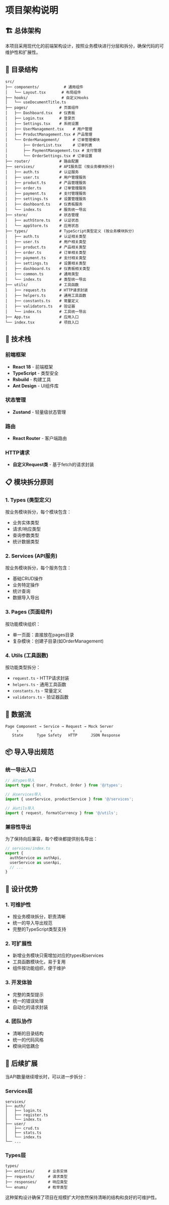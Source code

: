 # 项目架构说明

## 🏗️ 总体架构

本项目采用现代化的前端架构设计，按照业务模块进行分层和拆分，确保代码的可维护性和扩展性。

## 📁 目录结构

```
src/
├── components/           # 通用组件
│   └── Layout.tsx       # 布局组件
├── hooks/               # 自定义Hooks
│   └── useDocumentTitle.ts
├── pages/              # 页面组件
│   ├── Dashboard.tsx   # 仪表板
│   ├── Login.tsx       # 登录页
│   ├── Settings.tsx    # 系统设置
│   ├── UserManagement.tsx    # 用户管理
│   ├── ProductManagement.tsx # 产品管理
│   └── OrderManagement/      # 订单管理模块
│       ├── OrderList.tsx     # 订单列表
│       ├── PaymentManagement.tsx # 支付管理
│       └── OrderSettings.tsx # 订单设置
├── router/             # 路由配置
├── services/           # API服务层 (按业务模块拆分)
│   ├── auth.ts         # 认证服务
│   ├── user.ts         # 用户管理服务
│   ├── product.ts      # 产品管理服务
│   ├── order.ts        # 订单管理服务
│   ├── payment.ts      # 支付管理服务
│   ├── settings.ts     # 设置管理服务
│   ├── dashboard.ts    # 仪表板服务
│   └── index.ts        # 服务统一导出
├── store/              # 状态管理
│   ├── authStore.ts    # 认证状态
│   └── appStore.ts     # 应用状态
├── types/              # TypeScript类型定义 (按业务模块拆分)
│   ├── auth.ts         # 认证相关类型
│   ├── user.ts         # 用户相关类型
│   ├── product.ts      # 产品相关类型
│   ├── order.ts        # 订单相关类型
│   ├── payment.ts      # 支付相关类型
│   ├── settings.ts     # 设置相关类型
│   ├── dashboard.ts    # 仪表板相关类型
│   ├── common.ts       # 通用类型
│   └── index.ts        # 类型统一导出
├── utils/              # 工具函数
│   ├── request.ts      # HTTP请求封装
│   ├── helpers.ts      # 通用工具函数
│   ├── constants.ts    # 常量定义
│   ├── validators.ts   # 验证器
│   └── index.ts        # 工具统一导出
├── App.tsx             # 应用入口
└── index.tsx           # 项目入口
```

## 🔧 技术栈

### 前端框架
- **React 18** - 前端框架
- **TypeScript** - 类型安全
- **Rsbuild** - 构建工具
- **Ant Design** - UI组件库

### 状态管理
- **Zustand** - 轻量级状态管理

### 路由
- **React Router** - 客户端路由

### HTTP请求
- **自定义Request类** - 基于fetch的请求封装

## 📋 模块拆分原则

### 1. Types (类型定义)
按业务模块拆分，每个模块包含：
- 业务实体类型
- 请求/响应类型
- 查询参数类型
- 统计数据类型

### 2. Services (API服务)
按业务模块拆分，每个服务包含：
- 基础CRUD操作
- 业务特定操作
- 统计查询
- 数据导入导出

### 3. Pages (页面组件)
按功能模块组织：
- 单一页面：直接放在pages目录
- 复杂模块：创建子目录(如OrderManagement)

### 4. Utils (工具函数)
按功能类型拆分：
- `request.ts` - HTTP请求封装
- `helpers.ts` - 通用工具函数
- `constants.ts` - 常量定义
- `validators.ts` - 验证器函数

## 🔄 数据流

```
Page Component → Service → Request → Mock Server
     ↑              ↑         ↑           ↓
   State      Type Safety   HTTP      JSON Response
```

## 📦 导入导出规范

### 统一导出入口
```typescript
// 从types导入
import type { User, Product, Order } from '@/types';

// 从services导入
import { userService, productService } from '@/services';

// 从utils导入
import { request, formatCurrency } from '@/utils';
```

### 兼容性导出
为了保持向后兼容，每个模块都提供别名导出：
```typescript
// services/index.ts
export {
  authService as authApi,
  userService as userApi,
  // ...
}
```

## 🎯 设计优势

### 1. 可维护性
- 按业务模块拆分，职责清晰
- 统一的导入导出规范
- 完整的TypeScript类型支持

### 2. 可扩展性
- 新增业务模块只需增加对应的types和services
- 工具函数模块化，易于复用
- 组件按功能组织，便于维护

### 3. 开发体验
- 完整的类型提示
- 统一的错误处理
- 自动化的请求封装

### 4. 团队协作
- 清晰的目录结构
- 统一的代码风格
- 模块间低耦合

## 🚀 后续扩展

当API数量继续增长时，可以进一步拆分：

### Services层
```
services/
├── auth/
│   ├── login.ts
│   ├── register.ts
│   └── index.ts
├── user/
│   ├── crud.ts
│   ├── stats.ts
│   └── index.ts
└── ...
```

### Types层
```
types/
├── entities/      # 业务实体
├── requests/      # 请求类型
├── responses/     # 响应类型
└── enums/         # 枚举类型
```

这种架构设计确保了项目在规模扩大时依然保持清晰的结构和良好的可维护性。 